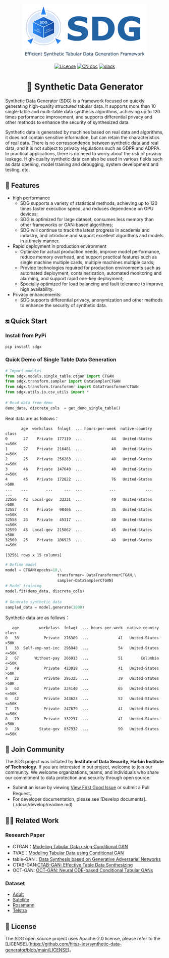 <div align="center">
  <img src="docs/sdg_logo.png" width="400" >
</div>

<div align="center">
<p align="center">

[![License](https://img.shields.io/badge/License-Apache%202-2162A3.svg)](https://www.apache.org/licenses/LICENSE-2.0.html)  [![CN doc](https://img.shields.io/badge/Doc-Simplified_Chinese-2162A3.svg)](README_ZH_CN.md)  [![slack](https://img.shields.io/badge/Slack-Join%20Chat-ff69b4.svg?style=flat-square)](https://join.slack.com/t/hitsz-ids/shared_invite/zt-2395mt6x2-dwf0j_423QkAgGvlNA5E1g)

# 🚀 Synthetic Data Generator

</p>
</div>

Synthetic Data Generator (SDG) is a framework focused on quickly generating high-quality structured tabular data. It supports more than 10 single-table and multi-table data synthesis algorithms, achieving up to 120 times performance improvement, and supports differential privacy and other methods to enhance the security of synthesized data.

Synthetic data is generated by machines based on real data and algorithms, it does not contain sensitive information, but can retain the characteristics of real data. 
There is no correspondence between synthetic data and real data, and it is not subject to privacy regulations such as GDPR and ADPPA. 
In practical applications, there is no need to worry about the risk of privacy leakage. 
High-quality synthetic data can also be used in various fields such as data opening, model training and debugging, system development and testing, etc.


## 🎉 Features

+ high performance
   + SDG supports a variety of statistical methods, achieving up to 120 times faster execution speed, and reduces dependence on GPU devices;
   + SDG is optimized for large dataset, consumes less memory than other frameworks or GAN-based algorithms;
   + SDG will continue to track the latest progress in academia and industry, and introduce and support excellent algorithms and models in a timely manner.
+ Rapid deployment in production environment
   + Optimize for actual production needs, improve model performance, reduce memory overhead, and support practical features such as single machine multiple cards, multiple machines multiple cards;
   + Provide technologies required for production environments such as automated deployment, containerization, automated monitoring and alarming, and support rapid one-key deployment;
   + Specially optimized for load balancing and fault tolerance to improve high availability.
+ Privacy enhancements:
   + SDG supports differential privacy, anonymization and other methods to enhance the security of synthetic data.


## 🔛 Quick Start

### Install from PyPi

```bash
pip install sdgx
```

### Quick Demo of Single Table Data Generation

```python
# Import modules
from sdgx.models.single_table.ctgan import CTGAN
from sdgx.transform.sampler import DataSamplerCTGAN
from sdgx.transform.transformer import DataTransformerCTGAN
from sdgx.utils.io.csv_utils import *

# Read data from demo
demo_data, discrete_cols  = get_demo_single_table()
```

Real data are as follows：

```
       age  workclass  fnlwgt  ... hours-per-week  native-country  class
0       27    Private  177119  ...             44   United-States  <=50K
1       27    Private  216481  ...             40   United-States  <=50K
2       25    Private  256263  ...             40   United-States  <=50K
3       46    Private  147640  ...             40   United-States  <=50K
4       45    Private  172822  ...             76   United-States   >50K
...    ...        ...     ...  ...            ...             ...    ...
32556   43  Local-gov   33331  ...             40   United-States   >50K
32557   44    Private   98466  ...             35   United-States  <=50K
32558   23    Private   45317  ...             40   United-States  <=50K
32559   45  Local-gov  215862  ...             45   United-States   >50K
32560   25    Private  186925  ...             48   United-States  <=50K

[32561 rows x 15 columns]

```

```python
# Define model
model = CTGAN(epochs=10,\
                       transformer= DataTransformerCTGAN,\
                       sampler=DataSamplerCTGAN)
# Model training
model.fit(demo_data, discrete_cols)

# Generate synthetic data
sampled_data = model.generate(1000)
```

Synthetic data are as follows：

```
   age         workclass  fnlwgt  ... hours-per-week  native-country  class
0   33           Private  276389  ...             41   United-States   >50K
1   33  Self-emp-not-inc  296948  ...             54   United-States  <=50K
2   67       Without-pay  266913  ...             51        Columbia  <=50K
3   49           Private  423018  ...             41   United-States   >50K
4   22           Private  295325  ...             39   United-States   >50K
5   63           Private  234140  ...             65   United-States  <=50K
6   42           Private  243623  ...             52   United-States  <=50K
7   75           Private  247679  ...             41   United-States  <=50K
8   79           Private  332237  ...             41   United-States   >50K
9   28         State-gov  837932  ...             99   United-States  <=50K
```


## 🤝 Join Community

The SDG project was initiated by **Institute of Data Security, Harbin Institute of Technology**. If you are interested in out project, welcome to join our community. We welcome organizations, teams, and individuals who share our commitment to data protection and security through open source:

- Submit an issue by viewing [View First Good Issue](https://github.com/hitsz-ids/synthetic-data-generator/issues/new) or submit a Pull Request。
- For developer documentation, please see  [Develop documents].(./docs/develop/readme.md)

## 👩‍🎓 Related Work

### Research Paper

- CTGAN：[Modeling Tabular Data using Conditional GAN](https://proceedings.neurips.cc/paper/2019/hash/254ed7d2de3b23ab10936522dd547b78-Abstract.html)
- TVAE：[Modeling Tabular Data using Conditional GAN](https://proceedings.neurips.cc/paper/2019/hash/254ed7d2de3b23ab10936522dd547b78-Abstract.html)
- table-GAN：[Data Synthesis based on Generative Adversarial Networks](https://arxiv.org/pdf/1806.03384.pdf)
- CTAB-GAN:[CTAB-GAN: Effective Table Data Synthesizing](https://proceedings.mlr.press/v157/zhao21a/zhao21a.pdf)
- OCT-GAN: [OCT-GAN: Neural ODE-based Conditional Tabular GANs](https://arxiv.org/pdf/2105.14969.pdf)

### Dataset

- [Adult](http://archive.ics.uci.edu/ml/datasets/adult)
- [Satellite](http://archive.ics.uci.edu/dataset/146/statlog+landsat+satellite)
- [Rossmann](https://www.kaggle.com/competitions/rossmann-store-sales/data)
- [Telstra](https://www.kaggle.com/competitions/telstra-recruiting-network/data)


## 📄 License

The SDG open source project uses Apache-2.0 license, please refer to the [LICENSE].(https://github.com/hitsz-ids/synthetic-data-generator/blob/main/LICENSE)。


